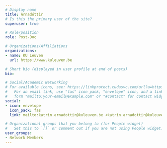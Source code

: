 ```yaml
---
# Display name
title: Árnadóttir
# Is this the primary user of the site?
superuser: true

# Role/position
role: Post-Doc

# Organizations/Affiliations
organizations:
- name: KU Leuven
  url: https://www.kuleuven.be

# Short bio (displayed in user profile at end of posts)
bio: 

# Social/Academic Networking
# For available icons, see: https://linkprotect.cudasvc.com/url?a=https%3a%2f%2fsourcethemes.com%2facademic%2fdocs%2fpage-builder%2f%23icons&c=E,1,03Q55I8O6D-V-MsaI5i3Th7UvGHpRVj6l4dANOBXiQaBRckWF-Uxi40d1B8mh5T88rS8FWL6R2UVO5-e4mDAmzVU5C2FJcU0kEkb6Qi2tyc,&typo=1
#   For an email link, use "fas" icon pack, "envelope" icon, and a link in the
#   form "mailto:your-email@example.com" or "#contact" for contact widget.
social:
- icon: envelope
  icon_pack: fas
  link: mailto:katrin.arnadottir@kuleuven.be <katrin.arnadottir@kuleuven.be>

# Organizational groups that you belong to (for People widget)
#   Set this to `[]` or comment out if you are not using People widget.
user_groups:
- Network Members
---
```

